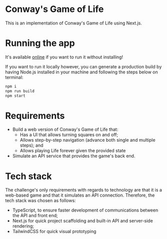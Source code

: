 # Conway's Game of Life

This is an implementation of Conway's Game of Life using Next.js.

# Running the app

It's available [online](https://life-indol-seven.vercel.app/life) if you want to run it without installing!

If you want to run it locally however, you can generate a production build by having Node.js installed in your machine and following the steps below on terminal:

```sh
npm i
npm run build
npm start
```

# Requirements

* Build a web version of Conway's Game of Life that:
  * Has a UI that allows turning squares on and off;
  * Allows step-by-step navigation (advance both single and multiple steps); and
  * Allows playing Life forever given the provided state
* Simulate an API service that provides the game's back end.

# Tech stack

The challenge's only requirements with regards to technology are that it is a web-based game and that it simulates an API connection. Therefore, the tech stack was chosen as follows:

* TypeScript, to ensure faster development of communications between the API and front end;
* Next.js for quick project scaffolding and built-in API and server-side rendering;
* TailwindCSS for quick visual prototyping
